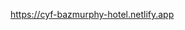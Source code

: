 <a href="https://cyf-bazmurphy-hotel.netlify.app" target="_blank">https://cyf-bazmurphy-hotel.netlify.app</a>
